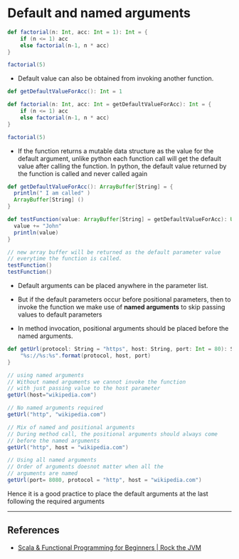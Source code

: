 # Default and named arguments

```Scala
def factorial(n: Int, acc: Int = 1): Int = {
    if (n <= 1) acc
    else factorial(n-1, n * acc)
}

factorial(5)
```

* Default value can also be obtained from invoking another function.

```Scala
def getDefaultValueForAcc(): Int = 1

def factorial(n: Int, acc: Int = getDefaultValueForAcc): Int = {
    if (n <= 1) acc
    else factorial(n-1, n * acc)
}

factorial(5)
```

* If the function returns a mutable data structure as the value for the default argument, unlike python each function call will get the default value after calling the function. In python, the default value returned by the function is called and never called again

```Scala
def getDefaultValueForAcc(): ArrayBuffer[String] = {
  println(" I am called" )
  ArrayBuffer[String] ()
}

def testFunction(value: ArrayBuffer[String] = getDefaultValueForAcc): Unit = {
  value += "John"
  println(value)
}

// new array buffer will be returned as the default parameter value
// everytime the function is called.
testFunction()
testFunction()
```

* Default arguments can be placed anywhere in the parameter list.
* But if the default parameters occur before positional parameters, then to invoke the function we make use of **named arguments** to skip passing values to default parameters

* In method invocation, positional arguments should be placed before the named arguments.

```Scala
def getUrl(protocol: String = "https", host: String, port: Int = 80): String = {
    "%s://%s:%s".format(protocol, host, port)
}

// using named arguments
// Without named arguments we cannot invoke the function
// with just passing value to the host parameter
getUrl(host="wikipedia.com")

// No named arguments required
getUrl("http", "wikipedia.com")

// Mix of named and positional arguments
// During method call, the positional arguments should always come
// before the named arguments
getUrl("http", host = "wikipedia.com")

// Using all named arguments
// Order of arguments doesnot matter when all the
// arguments are named
getUrl(port= 8080, protocol = "http", host = "wikipedia.com")
```

Hence it is a good practice to place the default arguments at the last following the required arguments

---

## References

* [Scala & Functional Programming for Beginners | Rock the JVM](https://www.udemy.com/share/1013xsCUMfd1lVR34=/)
